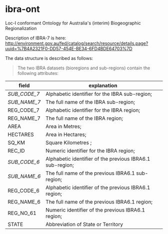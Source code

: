 # ibra-ont
Loc-I conformant Ontology for Australia's (interim) Biogeographic Regionalization

Description of IBRA-7 is here: http://environment.gov.au/fed/catalog/search/resource/details.page?uuid=%7B4A2321F0-DD57-454E-BE34-6FD4BDE64703%7D 

The data structure is described as follows: 

> The two IBRA datasets (bioregions and sub-regions) contain the following attributes:

field | explanation 
--- | ---
_SUB_CODE_7_ | Alphabetic identifier for the IBRA sub-region; 
_SUB_NAME_7_ | The full name of the IBRA sub-region; 
REG_CODE_7 | Alphabetic identifier for the IBRA region; 
REG_NAME_7 | The full name of the IBRA region; 
AREA | Area in Metres; 
HECTARES | Area in Hectares; 
SQ_KM | Square Kilometres ; 
REC_ID | Numeric identifier for the IBRA region; 
_SUB_CODE_6_ | Alphabetic identifier of the previous IBRA6.1 sub-region; 
_SUB_NAME_6_ | The full name of the previous IBRA6.1 sub-region; 
REG_CODE_6 | Alphabetic identifier of the previous IBRA6.1 region; 
REG_NAME_6 | The full name of the previous IBRA6.1 region; 
REG_NO_61 | Numeric identifier of the previous IBRA6.1 region; 
STATE | Abbreviation of State or Territory

